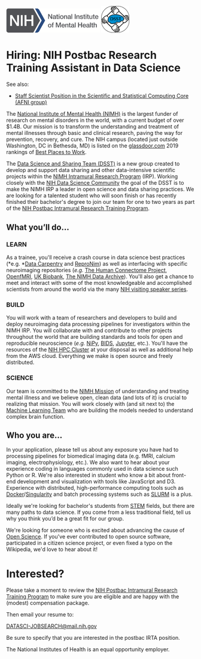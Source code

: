 <img src="NIMH_logo.png" width="250"> <img src="dsst_logo_draft3.png" width="75">


# Hiring: NIH Postbac Research Training Assistant in Data Science 
See also: 
* [Staff Scientist Position in the Scientific and Statistical Computing Core (AFNI group)](https://github.com/afni/Post_doc_position_available)

The [National Institute of Mental Health (NIMH)](http://www.nimh.nih.gov) is the largest funder of research on mental disorders in the world, with a current budget of over $1.4B. Our mission is to transform the understanding and treatment of mental illnesses through basic and clinical research, paving the way for prevention, recovery, and cure. The NIH campus (located just outside Washington, DC in Bethesda, MD) is listed on the [glassdoor.com](https://www.glassdoor.com/Overview/Working-at-NIH-EI_IE11709.11,14.htm) 2019 rankings of [Best Places to Work](https://www.glassdoor.com/Award/Best-Places-to-Work-LST_KQ0,19.htm).

The [Data Science and Sharing Team (DSST)](http://cmn.nimh.nih.gov/dsst) is a new group created to develop and support data sharing and other data-intensive scientific projects within the [NIMH Intramural Research Program](https://www.nimh.nih.gov/labs-at-nimh/index.shtml) (IRP). Working closely with the [NIH Data Science Community](https://datascience.nih.gov/) the goal of the DSST is to make the NIMH IRP a leader in open science and data sharing practices. We are looking for a talented student who will soon finish or has recently finished their bachelor's degree to join our team for one to two years as part of the [NIH Postbac Intramural Research Training Program](https://www.training.nih.gov/programs/postbac_irta).

## What you’ll do…

### LEARN

As a trainee, you'll receive a crash course in data science best practices (*e.g. *[Data Carpentry](http://www.datacarpentry.org) and [ReproNim](http://www.reproducibleimaging.org)) as well as interfacing with specific neuroimaging repositories (*e.g.* [The Human Connectome Project](http://www.humanconnectome.org/), [OpenfMRI](http://openfmri.org), [UK Biobank](http://www.ukbiobank.ac.uk/), [The NIMH Data Archive](http://nda.nih.gov)). You'll also get a chance to meet and interact with some of the most knowledgeable and accomplished scientists from around the world via the many [NIH visiting speaker series](https://www.nih.gov/news-events/events). 

### BUILD

 You will work with a team of researchers and developers to build and deploy neuroimaging data processing pipelines for investigators within the NIMH IRP. You will collaborate with and contribute to other projects throughout the world that are building standards and tools for open and reproducible neuroscience (*e.g.* [NiPy](http://nipy.org/), [BIDS](http://bids.neuroimaging.io/), [Jupyter](http://www.jupyter.org), etc.). You'll have the resources of the [NIH HPC Cluster](https://hpc.nih.gov/) at your disposal as well as additional help from the AWS cloud. Everything we make is open source and freely distributed.

### SCIENCE

Our team is committed to the [NIMH Mission](https://www.nimh.nih.gov/about/index.shtml) of understanding and treating mental illness and we believe open, clean data (and lots of it) is crucial to realizing that mission. You will work closely with (and sit next to) the [Machine Learning Team](http://cmn.nimh.nih.gov/mlt) who are building the models needed to understand complex brain function.

## Who you are…

In your application, please tell us about any exposure you have had to processing pipelines for biomedical imaging data (e.g. fMRI, calcium imaging, electrophysiology, etc.). We also want to hear about your experience coding in languages commonly used in data science such Python or R. We're also interested in student who know a bit about front-end development and visualization with tools like JavaScript and D3. Experience with distributed, high-performance computing tools such as [Docker](https://www.docker.com)/[Singularity](https://singularity.lbl.gov) and batch processing systems such as [SLURM](http://slurm.schedmd.com/) is a plus.

Ideally we're looking for bachelor's students from [STEM](https://en.wikipedia.org/wiki/Science,_technology,_engineering,_and_mathematics) fields, but there are many paths to data science. If you come from a less traditional field, tell us why you think you’d be a great fit for our group.

We're looking for someone who is excited about advancing the cause of [Open Science](https://en.wikipedia.org/wiki/Open_science). If you've ever contributed to open source software, participated in a citizen science project, or even fixed a typo on the Wikipedia, we'd love to hear about it!

# Interested?
Please take a moment to review the [NIH Postbac Intramural Research Training Program](https://www.training.nih.gov/programs/postbac_irta) to make sure you are eligible and are happy with the (modest) compensation package.

Then email your resume to:

DATASCI-JOBSEARCH@mail.nih.gov

Be sure to specify that you are interested in the postbac IRTA position.

The National Institutes of Health is an equal opportunity employer.
